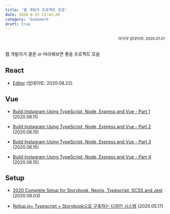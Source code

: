 ```yaml
---
title: '웹 개발자 프로젝트 모음'
date: 2020-8-23 13:42:29
category: 'bookmark'
draft: true
---
```


<div style="font-size: 12px; font-style: italic; text-align: right;">
마지막 업데이트: 2020.01.01
</div>

<br />

웹 개발자가 클론 or 따라해보면 좋을 프로젝트 모음

## React

- [Editor](https://github.com/joostory/tistory-editor) (업데이트: 2020.08.22)

## Vue

- [Build Instagram Using TypeScript, Node, Express and Vue - Part 1](https://dev.to/calvintwr/build-instagram-using-typescript-node-express-and-vue-part-1-57do) (2020.06.11)

- [Build Instagram Using TypeScript, Node, Express and Vue - Part 2](https://dev.to/calvintwr/build-instagram-using-typescript-node-express-and-vue-part-2-k48) (2020.06.15)

* [Build Instagram Using TypeScript, Node, Express and Vue - Part 3](https://dev.to/calvintwr/build-instagram-using-typescript-node-express-and-vue-part-3-4d1n) (2020.06.15)

- [Build Instagram Using TypeScript, Node, Express and Vue - Part 4](https://dev.to/calvintwr/build-instagram-using-typescript-node-express-and-vue-part-4-23ll) (2020.06.15)

## Setup

- [2020 Complete Setup for Storybook, Nextjs, Typescript, SCSS and Jest](https://medium.com/swlh/2020-complete-setup-for-storybook-nextjs-typescript-scss-and-jest-1c9ce41e6481) (2020.08.03)

- [Rollup.js+ Typescript + Storybook으로 구축하는 디자인 시스템](https://ideveloper2.dev/blog/2020-05-17--rollup-ts-%EB%A1%9C-%EB%94%94%EC%9E%90%EC%9D%B8%EC%8B%9C%EC%8A%A4%ED%85%9C-%EB%A7%8C%EB%93%A4%EA%B8%B0/) (2020.05.17)
